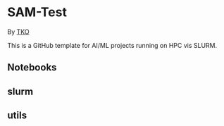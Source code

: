 # SAM-Test 

By [TKO]()

This is a GitHub template for AI/ML projects running on HPC vis SLURM.

## Notebooks

## slurm

## utils

